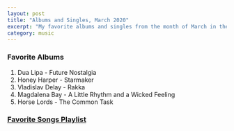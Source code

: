 ```yaml
---
layout: post
title: "Albums and Singles, March 2020"
excerpt: "My favorite albums and singles from the month of March in the 2020th year. "
category: music
---
```


### Favorite Albums

1. Dua Lipa - Future Nostalgia
1. Honey Harper - Starmaker
1. Vladislav Delay - Rakka
1. Magdalena Bay - A Little Rhythm and a Wicked Feeling
1. Horse Lords - The Common Task

### <a href="https://open.spotify.com/playlist/1E2FYV7l81SIQDwK24GV75" target="_blank" rel="noopener">Favorite Songs Playlist</a>
